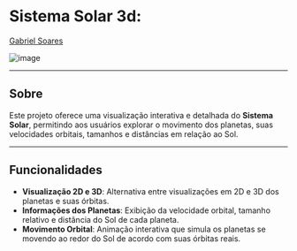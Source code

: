 # Sistema Solar 3d:

[Gabriel Soares](https://www.linkedin.com/in/gabriel-soares-3098782b0/)

![image](https://github.com/user-attachments/assets/316da0ce-4106-4989-8609-d76ce14d6fb6)

---

## Sobre
Este projeto oferece uma visualização interativa e detalhada do **Sistema Solar**, permitindo aos usuários explorar o movimento dos planetas, suas velocidades orbitais, tamanhos e distâncias em relação ao Sol.

---

## Funcionalidades
- **Visualização 2D e 3D**: Alternativa entre visualizações em 2D e 3D dos planetas e suas órbitas.
- **Informações dos Planetas**: Exibição da velocidade orbital, tamanho relativo e distância do Sol de cada planeta.
- **Movimento Orbital**: Animação interativa que simula os planetas se movendo ao redor do Sol de acordo com suas órbitas reais.

